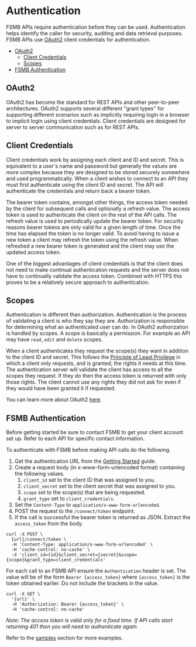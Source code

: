# Authentication

FSMB APIs require authentication before they can be used. Authentication helps identify the caller for security, auditing and data retrieval purposes. FSMB APIs use [OAuth2](https://oauth.net/2/) client credentials for authentication.

- [OAuth2](#oauth2)
  - [Client Credentials](#client-credentials)
  - [Scopes](#scopes)
- [FSMB Authentication](#fsmb-authentication)

## OAuth2

OAuth2 has become the standard for REST APIs and other peer-to-peer architectures. OAuth2 supports several different "grant types" for supporting different scenarios such as implicitly requiring login in a browser to implicit login using client credentials. Client credentials are designed for server to server communication such as for REST APIs.

## Client Credentials

Client credentials work by assigning each client and ID and secret. This is equivalent to a user's name and password but generally the values are more complex because they are designed to be stored securely somewhere and used programmatically. When a client wishes to connect to an API they must first authenticate using the client ID and secret. The API will authenticate the credentials and return back a bearer token. 

The bearer token contains, amongst other things, the access token needed by the client for subsequent calls and optionally a refresh value. The access token is used to authenticate the client on the rest of the API calls. The refresh value is used to periodically update the bearer token. For security reasons bearer tokens are only valid for a given length of time. Once the time has elapsed the token is no longer valid. To avoid having to issue a new token a client may refresh the token using the refresh value. When refreshed a new bearer token is generated and the client may use the updated access token.

One of the biggest advantages of client credentials is that the client does not need to make continual authentication requests and the server does not have to continually validate the access token. Combined with HTTPS this proves to be a relatively secure approach to authentication.

## Scopes

Authentication is different than authorization. Authentication is the process of validating a client is who they say they are. Authorization is responsible for determining what an authenticated user can do. In OAuth2 authorization is handled by scopes. A scope is basically a permission. For example an API may have `read`, `edit` and `delete` scopes. 

When a client authenticates they request the scope(s) they want in addition to the client ID and secret. This follows the [Principle of Least Privilege](https://en.wikipedia.org/wiki/Principle_of_least_privilege) in which a client only requests, and is granted, the rights it needs at this time. The authentication server will validate the client has access to all the scopes they request. If they do then the access token is returned with only those rights. The client cannot use any rights they did not ask for even if they would have been granted it if requested.

You can learn more about OAuth2 [here](https://oauth.net/2/).

## FSMB Authentication

Before getting started be sure to contact FSMB to get your client account set up. Refer to each API for specific contact information.

To authenticate with FSMB before making API calls do the following.

1. Get the authentication URL from the [Getting Started](../README.md) guide.
1. Create a request body (in x-www-form-urlencoded format) containing the following values.
   1. `client_id` set to the client ID that was assigned to you.
   1. `client_secret` set to the client secret that was assigned to you.
   1. `scope` set to the scope(s) that are being requested.
   1. `grant_type` set to `client_credentials`.
1. Set the `Content-Type` to `application/x-www-form-urlencoded`.
1. POST the request to the `/connect/token` endpoint.
1. If the call is successful the bearer token is returned as JSON. Extract the `access_token` from the body.

```shell
curl -X POST \
  {url}/connect/token \
  -H 'Content-Type: application/x-www-form-urlencoded' \
  -H 'cache-control: no-cache' \
  -d 'client_id={id}&client_secret={secret}&scope={scope}&grant_type=client_credentials'
```

For each call to an FSMB API ensure the `Authentication` header is set. The value will be of the form `Bearer {access_token}` where `{access_token}` is the token obtained earlier. Do not include the brackets in the value.

```shell
curl -X GET \
  '{url}' \
  -H 'Authorization: Bearer {access_token}' \  
  -H 'cache-control: no-cache'
```

*Note: The access token is valid only for a fixed time. If API calls start returning 401 then you will need to authenticate again.*

Refer to the [samples](../samples) section for more examples.
